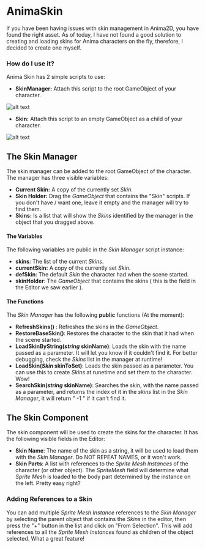 # AnimaSkin

If you have been having issues with skin management in Anima2D, you have found the right asset. As of today, I have not found a good solution to creating and loading skins for Anima characters on the fly, therefore, I decided to create one myself.

### How do I use it?

Anima Skin has 2 simple scripts to use:
- __SkinManager:__ Attach this script to the root GameObject of your character.

![alt text](https://github.com/SergioAA97/AnimaSkin/blob/master/WikiCapture/SkinManager.PNG?raw=true "The amazing Skin Manager")
- __Skin:__ Attach this script to an empty GameObject as a child of your character.

![alt text](https://github.com/SergioAA97/AnimaSkin/blob/master/WikiCapture/SkinCapture.PNG?raw=true "Skin away!")

## The Skin Manager

The skin manager can be added to the root GameObject of the character. The manager has three visible variables:

- __Current Skin:__ A copy of the currently set *Skin*.
- __Skin Holder:__ Drag the *GameObject* that contains the "Skin" scripts. If you don't have / want one, leave it empty and the manager will try to find them.
- __Skins:__ Is a list that will show the *Skins* identified by the manager in the object that you dragged above.
#### The Variables

The following variables are public in the *Skin Manager* script instance:

- __skins__: The list of the current *Skins*.
- __currentSkin:__ A copy of the currently set *Skin*.
- __defSkin__: The default *Skin* the character had when the scene started.
- __skinHolder__: The *GameObject* that contains the skins ( this is the field in the Editor we saw earlier ).
#### The Functions

The *Skin Manager* has the following __public__ functions (At the moment):
- __RefreshSkins()__ : Refreshes the skins in the *GameObject*.
- __RestoreBaseSkin()__: Restores the character to the skin that it had when the scene started.
- __LoadSkinByString(*string* skinName)__: Loads the skin with the name passed as a parameter. It will let you know if it couldn't find it. For better debugging, check the *Skins* list in the manager at runtime!
- __LoadSkin(*Skin* skinToSet)__: Loads the skin passed as a parameter. You can use this to create *Skins* at runetime and set them to the character. Wow!
- __SearchSkin(*string* skinName)__: Searches the skin, with the name passed as a parameter, and returns the index of it in the *skins* list in the *Skin Manager*, it will return " -1 " if it can't find it.

## The Skin Component

The skin component will be used to create the skins for the character. It has the following visible fields in the Editor:

- __Skin Name__: The name of the skin as a string, it will be used to load them with the *Skin Manager*. Do NOT REPEAT NAMES, or it won't work.
- __Skin Parts__: A list with references to the *Sprite Mesh Instances* of the character (or other object). The *SpriteMesh* field will determine what *Sprite Mesh* is loaded to the body part determined by the instance on the left. Pretty easy right?

### Adding References to a Skin

You can add multiple *Sprite Mesh Instance* references to the *Skin Manager* by selecting the parent object that contains the *Skins* in the editor, then press the "+" button in the list and click on "From Selection". This will add references to all the *Sprite Mesh Instances* found as children of the object selected. What a great feature!
